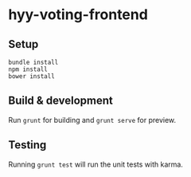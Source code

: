 # hyy-voting-frontend

## Setup

~~~
bundle install
npm install
bower install
~~~

## Build & development

Run `grunt` for building and `grunt serve` for preview.

## Testing

Running `grunt test` will run the unit tests with karma.
